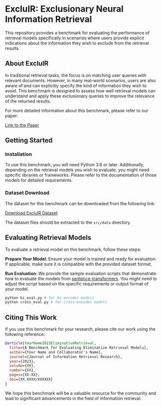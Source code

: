 # ExcluIR: Exclusionary Neural Information Retrieval

This repository provides a benchmark for evaluating the performance of retrieval models specifically in scenarios where users provide explicit indications about the information they wish to exclude from the retrieval results.

## About ExcluIR

In traditional retrieval tasks, the focus is on matching user queries with relevant documents. However, in many real-world scenarios, users are also aware of and can explicitly specify the kind of information they wish to avoid. This benchmark is designed to assess how well retrieval models can understand and apply these exclusionary queries to improve the relevance of the returned results.

For more detailed information about this benchmark, please refer to our paper:

[Link to the Paper](https://example.com/your-paper)

## Getting Started

### Installation

To use this benchmark, you will need Python 3.6 or later. Additionally, depending on the retrieval models you wish to evaluate, you might need specific libraries or frameworks. Please refer to the documentation of those models for detailed requirements.

### Dataset Download

The dataset for this benchmark can be downloaded from the following link:

[Download ExcluIR Dataset](https://drive.google.com/drive/folders/1O7IHuEHgjAHL6FCb8z5-zTI3YCqcA5J1?usp=sharing)

The dataset files should be extracted to the `src/data` directory.

## Evaluating Retrieval Models

To evaluate a retrieval model on this benchmark, follow these steps:

**Prepare Your Model**: Ensure your model is trained and ready for evaluation. If applicable, make sure it is compatible with the provided dataset format.

**Run Evaluation**: We provide the sample evaluation scripts that demonstrate how to evaluate the models from [sentence-transformers](https://huggingface.co/sentence-transformers). You might need to adjust the script based on the specific requirements or output format of your model.

```bash
python bi_eval.py # for bi-encoder models
python cross_eval.py # for cross-encoder models
```

## Citing This Work

If you use this benchmark for your research, please cite our work using the following reference:

```bibtex
@article{YourName2023EliminativeRetrieval,
  title={A Benchmark for Evaluating Eliminative Retrieval Models},
  author={Your Name and Collaborator's Name},
  journal={Journal of Information Retrieval Research},
  year={2023},
  volume={XX},
  number={XX},
  pages={XX-XX},
  doi={XX.XXXX/XXXXXX}
}
```

<!-- ## License

This project is licensed under the MIT License - see the [LICENSE](LICENSE) file for details.

--- -->

We hope this benchmark will be a valuable resource for the community and lead to significant advancements in the field of information retrieval.